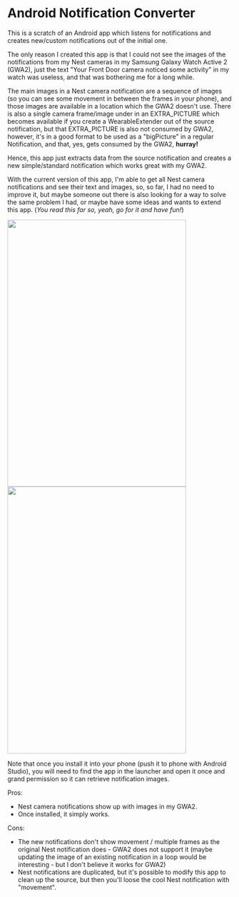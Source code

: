 # Android Notification Converter

This is a scratch of an Android app which listens for notifications and creates new/custom notifications out of the initial one.

The only reason I created this app is that I could not see the images of the notifications from my Nest cameras in my Samsung Galaxy Watch Active 2 (GWA2), just the text "Your Front Door camera noticed some activity" in my watch was useless, and that was bothering me for a long while.

The main images in a Nest camera notification are a sequence of images (so you can see some movement in between the frames in your phone), and those images are available in a location which the GWA2 doesn't use. There is also a single camera frame/image under in an EXTRA_PICTURE which becomes available if you create a WearableExtender out of the source notification, but that EXTRA_PICTURE is also not consumed by GWA2, however, it's in a good format to be used as a "bigPicture" in a regular Notification, and that, yes, gets consumed by the GWA2, **hurray!**

Hence, this app just extracts data from the source notification and creates a new simple/standard notification which works great with my GWA2.

With the current version of this app, I'm able to get all Nest camera notifications and see their text and images, so, so far, I had no need to improve it, but maybe someone out there is also looking for a way to solve the same problem I had, or maybe have some ideas and wants to extend this app. (*You read this far so, yeah, go for it and have fun!*)


<img src="https://user-images.githubusercontent.com/3311313/156721887-98af5597-b0fd-400c-8eed-49641446ab62.jpg" width="400" height="598"/> <img src="https://user-images.githubusercontent.com/3311313/156721902-69cb44b7-19fe-442d-941b-69cae9da2d1f.jpg" width="400" height="598"/>

Note that once you install it into your phone (push it to phone with Android Studio), you will need to find the app in the launcher and open it once and grand permission so it can retrieve notification images.

Pros: 
- Nest camera notifications show up with images in my GWA2.
- Once installed, it simply works. 

Cons:
- The new notifications don't show movement / multiple frames as the original Nest notification does - GWA2 does not support it (maybe updating the image of an existing notification in a loop would be interesting - but I don't believe it works for GWA2) 
- Nest notifications are duplicated, but it's possible to modify this app to clean up the source, but then you'll loose the cool Nest notification with "movement".
